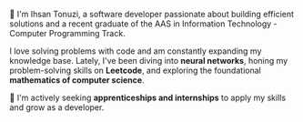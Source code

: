 👋 I'm Ihsan Tonuzi, a software developer passionate about building efficient solutions and a recent graduate of the AAS in Information Technology - Computer Programming Track.

I love solving problems with code and am constantly expanding my knowledge base. Lately, I've been diving into **neural networks**, honing my problem-solving skills on **Leetcode**, and exploring the foundational **mathematics of computer science**.

🔭 I'm actively seeking **apprenticeships and internships** to apply my skills and grow as a developer.
<!---
iton0/iton0 is a ✨ special ✨ repository because its `README.md` (this file) appears on your GitHub profile.
You can click the Preview link to take a look at your changes.
--->
